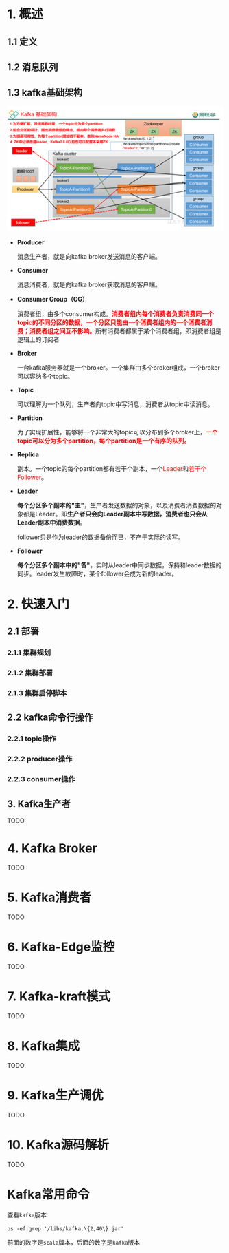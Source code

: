 # 1. 概述

## 1.1 定义

## 1.2 消息队列

## 1.3 kafka基础架构

![image-20230713095828418](Kafka.assets/image-20230713095828418.png)

- **Producer**

  消息生产者，就是向kafka broker发送消息的客户端。

- **Consumer**

  消息消费者，就是向kafka broker获取消息的客户端。

- **Consumer Group（CG）**

  消费者组，由多个consumer构成。<font color="red">**消费者组内每个消费者负责消费同一个topic的不同分区的数据，一个分区只能由一个消费者组内的一个消费者消费；消费者组之间互不影响。**</font>所有消费者都属于某个消费者组，即消费者组是逻辑上的订阅者

- **Broker**

  一台kafka服务器就是一个broker。一个集群由多个broker组成，一个broker可以容纳多个topic。

- **Topic**

  可以理解为一个队列，生产者向topic中写消息，消费者从topic中读消息。

- **Partition**

  为了实现扩展性，能够将一个非常大的topic可以分布到多个broker上，<font color="red">**一个topic可以分为多个partition，每个partition是一个有序的队列。**</font>

- **Replica**

  副本。一个topic的每个partition都有若干个副本，一个<font color="red">Leader</font>和<font color="red">若干个Follower</font>。

- **Leader**

  **每个分区多个副本的"主"**，生产者发送数据的对象，以及消费者消费数据的对象都是Leader。即**生产者只会向Leader副本中写数据，消费者也只会从Leader副本中消费数据**。

  follower只是作为leader的数据备份而已，不产于实际的读写。

- **Follower**

  **每个分区多个副本中的"备"**，实时从leader中同步数据，保持和leader数据的同步。leader发生故障时，某个follower会成为新的leader。

# 2. 快速入门

## 2.1 部署

### 2.1.1 集群规划

### 2.1.2 集群部署

### 2.1.3 集群启停脚本

## 2.2 kafka命令行操作

### 2.2.1 topic操作

### 2.2.2 producer操作

### 2.2.3 consumer操作

## 3. Kafka生产者

TODO

# 4. Kafka Broker

TODO

# 5. Kafka消费者

TODO

# 6. Kafka-Edge监控

TODO

# 7. Kafka-kraft模式

TODO

# 8. Kafka集成

TODO

# 9. Kafka生产调优

TODO

# 10. Kafka源码解析

TODO

# Kafka常用命令

查看`kafka`版本

```shell
ps -ef|grep '/libs/kafka.\{2,40\}.jar'
```

前面的数字是`scala`版本，后面的数字是`kafka`版本
